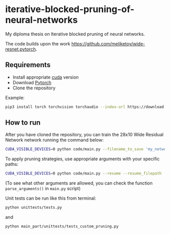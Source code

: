 # iterative-blocked-pruning-of-neural-networks
My diploma thesis on Iterative blocked pruning of neural networks.

The code builds upon the work https://github.com/meliketoy/wide-resnet.pytorch.

## Requirements
- Install appropriate [cuda](https://pytorch.org/get-started/locally/) version
- Download [Pytorch](https://pytorch.org)
- Clone the repository

Example:
```bash
pip3 install torch torchvision torchaudio --index-url https://download.pytorch.org/whl/cu128
```

## How to run
After you have cloned the repository, you can train the 28x10 Wide Residual Network network running the command below:
```bash
CUDA_VISIBLE_DEVICES=0 python code/main.py --filename_to_save 'my_network' --seed 31 
```
To apply pruning strategies, use appropriate arguments with your specific paths: 
```bash
CUDA_VISIBLE_DEVICES=0 python code/main.py --resume --resume_filepath './checkpoint/cifar100/my_network_lastepoch.t7' --filename_to_save "seed31/pruned_model" --pruning_method 'block' --block_criterion 'max' --sparsity 0.8 --seed 31
```
(To see what other arguments are allowed, you can check the function ```parse_arguments()``` in ```main.py``` script)

Unit tests can be run like this from terminal: 
```bash
python unittests/tests.py
``` 
and 
```bash
python main_part/unittests/tests_custom_pruning.py
```
